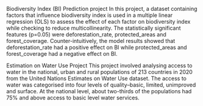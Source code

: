Biodiversity Index (BI) Prediction project
In this project, a dataset containing factors that influence 
biodiversity index is used in a multiple linear regression (OLS) 
to assess the effect of each factor on biodiversity index while 
checking to reduce multicollinearity. The statistically 
significant features (p=0.05) were deforestation_rate, 
protected_areas and forest_coverage. Counter-intuitively, the model
results showed that deforestation_rate had a positive effect on 
BI while protected_areas and forest_coverage had a negative effect
on BI. 




Estimation on Water Use Project
This project involved analysing access to water in the
national, urban and rural populations of 213 countries in
2020 from the United Nations Estimates on Water Use
dataset. The access to water was categorised into four
levels of quality–basic, limited, unimproved and
surface. At the national level, about two-thirds of the
populations had 75% and above access to basic level
water services.
